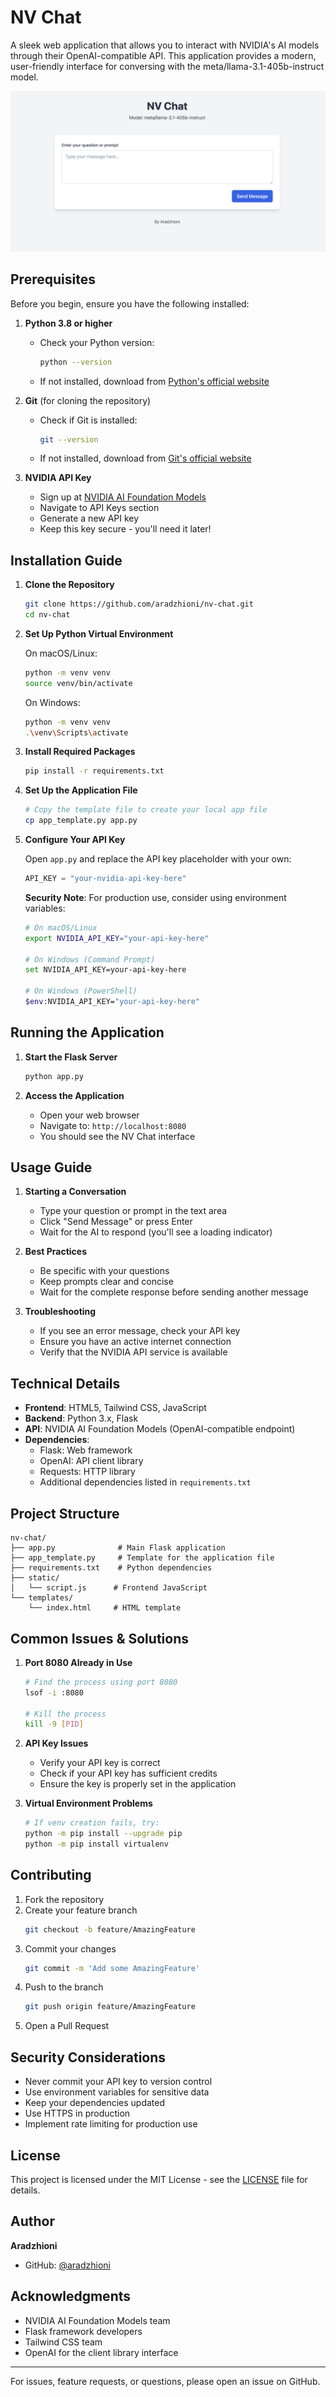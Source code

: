 # NV Chat

A sleek web application that allows you to interact with NVIDIA's AI models through their OpenAI-compatible API. This application provides a modern, user-friendly interface for conversing with the meta/llama-3.1-405b-instruct model.

![NV Chat Interface](screenshot.png)

## Prerequisites

Before you begin, ensure you have the following installed:

1. **Python 3.8 or higher**
   - Check your Python version:
     ```bash
     python --version
     ```
   - If not installed, download from [Python's official website](https://www.python.org/downloads/)

2. **Git** (for cloning the repository)
   - Check if Git is installed:
     ```bash
     git --version
     ```
   - If not installed, download from [Git's official website](https://git-scm.com/downloads)

3. **NVIDIA API Key**
   - Sign up at [NVIDIA AI Foundation Models](https://www.nvidia.com/en-us/ai-data-science/foundation-models/)
   - Navigate to API Keys section
   - Generate a new API key
   - Keep this key secure - you'll need it later!

## Installation Guide

1. **Clone the Repository**
   ```bash
   git clone https://github.com/aradzhioni/nv-chat.git
   cd nv-chat
   ```

2. **Set Up Python Virtual Environment**
   
   On macOS/Linux:
   ```bash
   python -m venv venv
   source venv/bin/activate
   ```
   
   On Windows:
   ```bash
   python -m venv venv
   .\venv\Scripts\activate
   ```

3. **Install Required Packages**
   ```bash
   pip install -r requirements.txt
   ```

4. **Set Up the Application File**
   ```bash
   # Copy the template file to create your local app file
   cp app_template.py app.py
   ```

5. **Configure Your API Key**
   
   Open `app.py` and replace the API key placeholder with your own:
   ```python
   API_KEY = "your-nvidia-api-key-here"
   ```
   
   **Security Note**: For production use, consider using environment variables:
   ```bash
   # On macOS/Linux
   export NVIDIA_API_KEY="your-api-key-here"
   
   # On Windows (Command Prompt)
   set NVIDIA_API_KEY=your-api-key-here
   
   # On Windows (PowerShell)
   $env:NVIDIA_API_KEY="your-api-key-here"
   ```

## Running the Application

1. **Start the Flask Server**
   ```bash
   python app.py
   ```

2. **Access the Application**
   - Open your web browser
   - Navigate to: `http://localhost:8080`
   - You should see the NV Chat interface

## Usage Guide

1. **Starting a Conversation**
   - Type your question or prompt in the text area
   - Click "Send Message" or press Enter
   - Wait for the AI to respond (you'll see a loading indicator)

2. **Best Practices**
   - Be specific with your questions
   - Keep prompts clear and concise
   - Wait for the complete response before sending another message

3. **Troubleshooting**
   - If you see an error message, check your API key
   - Ensure you have an active internet connection
   - Verify that the NVIDIA API service is available

## Technical Details

- **Frontend**: HTML5, Tailwind CSS, JavaScript
- **Backend**: Python 3.x, Flask
- **API**: NVIDIA AI Foundation Models (OpenAI-compatible endpoint)
- **Dependencies**:
  - Flask: Web framework
  - OpenAI: API client library
  - Requests: HTTP library
  - Additional dependencies listed in `requirements.txt`

## Project Structure
```
nv-chat/
├── app.py              # Main Flask application
├── app_template.py     # Template for the application file
├── requirements.txt    # Python dependencies
├── static/
│   └── script.js      # Frontend JavaScript
└── templates/
    └── index.html     # HTML template
```

## Common Issues & Solutions

1. **Port 8080 Already in Use**
   ```bash
   # Find the process using port 8080
   lsof -i :8080
   
   # Kill the process
   kill -9 [PID]
   ```

2. **API Key Issues**
   - Verify your API key is correct
   - Check if your API key has sufficient credits
   - Ensure the key is properly set in the application

3. **Virtual Environment Problems**
   ```bash
   # If venv creation fails, try:
   python -m pip install --upgrade pip
   python -m pip install virtualenv
   ```

## Contributing

1. Fork the repository
2. Create your feature branch
   ```bash
   git checkout -b feature/AmazingFeature
   ```
3. Commit your changes
   ```bash
   git commit -m 'Add some AmazingFeature'
   ```
4. Push to the branch
   ```bash
   git push origin feature/AmazingFeature
   ```
5. Open a Pull Request

## Security Considerations

- Never commit your API key to version control
- Use environment variables for sensitive data
- Keep your dependencies updated
- Use HTTPS in production
- Implement rate limiting for production use

## License

This project is licensed under the MIT License - see the [LICENSE](LICENSE) file for details.

## Author

**Aradzhioni**
- GitHub: [@aradzhioni](https://github.com/aradzhioni)

## Acknowledgments

- NVIDIA AI Foundation Models team
- Flask framework developers
- Tailwind CSS team
- OpenAI for the client library interface

---

For issues, feature requests, or questions, please open an issue on GitHub.
